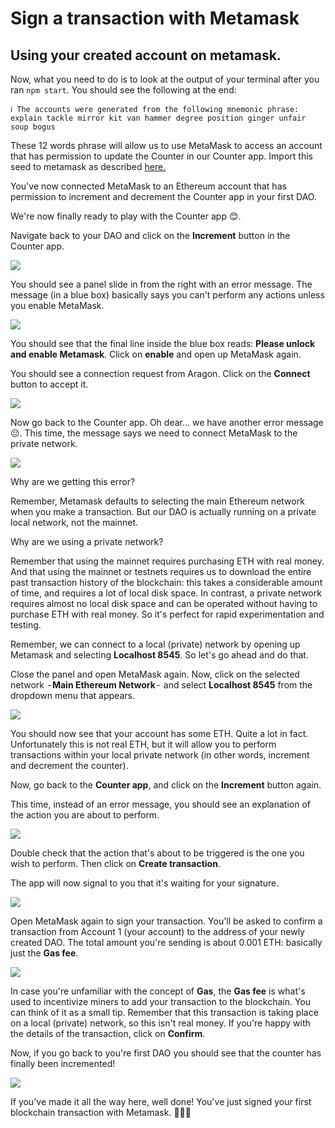 # Sign a transaction with Metamask

## Using your created account on metamask.

Now, what you need to do is to look at the output of your terminal after you ran `npm start`. You should see the following at the end:

```
ℹ The accounts were generated from the following mnemonic phrase:
explain tackle mirror kit van hammer degree position ginger unfair soup bogus
```

These 12 words phrase will allow us to use MetaMask to access an account that has permission to update the Counter in our Counter app. Import this seed to metamask as described [here.](https://app.gitbook.com/o/3h8kxj8geKVXgyMnGbYT/s/zhQIP88M8McmSaEGSymT/\~/changes/abgRqrELBOMTheWAlezk/users/products/set-up-metamask/import-your-seed-wallet-in-metamask)

You've now connected MetaMask to an Ethereum account that has permission to increment and decrement the Counter app in your first DAO.

We're now finally ready to play with the Counter app 😊.

Navigate back to your DAO and click on the **Increment** button in the Counter app.

![](https://hack.aragon.org/docs/assets/metamask-guide/m-7.png)

You should see a panel slide in from the right with an error message. The message (in a blue box) basically says you can't perform any actions unless you enable MetaMask.

![](https://hack.aragon.org/docs/assets/metamask-guide/m-8.png)

You should see that the final line inside the blue box reads: **Please unlock and enable Metamask**. Click on **enable** and open up MetaMask again.

You should see a connection request from Aragon. Click on the **Connect** button to accept it.

![](https://hack.aragon.org/docs/assets/metamask-guide/m-9.png)

Now go back to the Counter app. Oh dear… we have another error message 😔. This time, the message says we need to connect MetaMask to the private network.

![](https://hack.aragon.org/docs/assets/metamask-guide/m-10.png)

Why are we getting this error?

Remember, Metamask defaults to selecting the main Ethereum network when you make a transaction. But our DAO is actually running on a private local network, not the mainnet.

Why are we using a private network?

Remember that using the mainnet requires purchasing ETH with real money. And that using the mainnet or testnets requires us to download the entire past transaction history of the blockchain: this takes a considerable amount of time, and requires a lot of local disk space. In contrast, a private network requires almost no local disk space and can be operated without having to purchase ETH with real money. So it's perfect for rapid experimentation and testing.

Remember, we can connect to a local (private) network by opening up Metamask and selecting **Localhost 8545**. So let's go ahead and do that.

Close the panel and open MetaMask again. Now, click on the selected network  - **Main Ethereum Network** -  and select **Localhost 8545** from the dropdown menu that appears.

![](https://hack.aragon.org/docs/assets/metamask-guide/m-11.png)

You should now see that your account has some ETH. Quite a lot in fact. Unfortunately this is not real ETH, but it will allow you to perform transactions within your local private network (in other words, increment and decrement the counter).

Now, go back to the **Counter app**, and click on the **Increment** button again.

This time, instead of an error message, you should see an explanation of the action you are about to perform.

![](https://hack.aragon.org/docs/assets/metamask-guide/m-12.png)

Double check that the action that's about to be triggered is the one you wish to perform. Then click on **Create transaction**.

The app will now signal to you that it's waiting for your signature.

![](https://hack.aragon.org/docs/assets/metamask-guide/m-13.png)

Open MetaMask again to sign your transaction. You'll be asked to confirm a transaction from Account 1 (your account) to the address of your newly created DAO. The total amount you're sending is about 0.001 ETH: basically just the **Gas fee**.

![](https://hack.aragon.org/docs/assets/metamask-guide/m-14.png)

In case you're unfamiliar with the concept of **Gas**, the **Gas fee** is what's used to incentivize miners to add your transaction to the blockchain. You can think of it as a small tip. Remember that this transaction is taking place on a local (private) network, so this isn't real money. If you're happy with the details of the transaction, click on **Confirm**.

Now, if you go back to you're first DAO you should see that the counter has finally been incremented!

![](https://hack.aragon.org/docs/assets/metamask-guide/m-15.png)

If you've made it all the way here, well done! You've just signed your first blockchain transaction with Metamask. 🎉🎉😊
